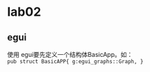 # lab02
## egui
使用 egui要先定义一个结构体BasicApp。如：             
`
pub struct BasicAPP{
    g:egui_graphs::Graph,
}
`